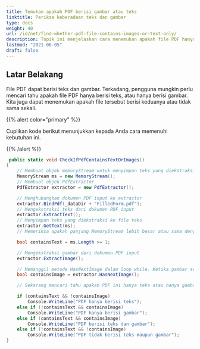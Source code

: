 ```yaml
---
title: Temukan apakah PDF berisi gambar atau teks
linktitle: Periksa keberadaan teks dan gambar
type: docs
weight: 40
url: /id/net/find-whether-pdf-file-contains-images-or-text-only/
description: Topik ini menjelaskan cara menemukan apakah file PDF hanya berisi gambar atau teks dengan Kelas PdfExtractor.
lastmod: "2021-06-05"
draft: false
---
```


## Latar Belakang

File PDF dapat berisi teks dan gambar. Terkadang, pengguna mungkin perlu mencari tahu apakah file PDF hanya berisi teks, atau hanya berisi gambar. Kita juga dapat menemukan apakah file tersebut berisi keduanya atau tidak sama sekali.

{{% alert color="primary" %}}

Cuplikan kode berikut menunjukkan kepada Anda cara memenuhi kebutuhan ini.

{{% /alert %}}

```csharp
 public static void CheckIfPdfContainsTextOrImages()
{
    // Membuat objek memoryStream untuk menyimpan teks yang diekstraksi dari Dokumen
    MemoryStream ms = new MemoryStream();
    // Membuat objek PdfExtractor
    PdfExtractor extractor = new PdfExtractor();

    // Menghubungkan dokumen PDF input ke extractor
    extractor.BindPdf(_dataDir + "FilledForm.pdf");
    // Mengekstraksi teks dari dokumen PDF input
    extractor.ExtractText();
    // Menyimpan teks yang diekstraksi ke file teks
    extractor.GetText(ms);
    // Memeriksa apakah panjang MemoryStream lebih besar atau sama dengan 1

    bool containsText = ms.Length >= 1;

    // Mengekstraksi gambar dari dokumen PDF input
    extractor.ExtractImage();

    // Memanggil metode HasNextImage dalam loop while. Ketika gambar selesai, loop akan keluar
    bool containsImage = extractor.HasNextImage();

    // Sekarang mencari tahu apakah PDF ini hanya teks atau hanya gambar

    if (containsText && !containsImage)
        Console.WriteLine("PDF hanya berisi teks");
    else if (!containsText && containsImage)
        Console.WriteLine("PDF hanya berisi gambar");
    else if (containsText && containsImage)
        Console.WriteLine("PDF berisi teks dan gambar");
    else if (!containsText && !containsImage)
        Console.WriteLine("PDF tidak berisi teks maupun gambar");
}
```